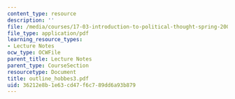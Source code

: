 ```yaml
---
content_type: resource
description: ''
file: /media/courses/17-03-introduction-to-political-thought-spring-2004/36212e8b1e63cd47f6c789dd6a93b879_outline_hobbes3.pdf
file_type: application/pdf
learning_resource_types:
- Lecture Notes
ocw_type: OCWFile
parent_title: Lecture Notes
parent_type: CourseSection
resourcetype: Document
title: outline_hobbes3.pdf
uid: 36212e8b-1e63-cd47-f6c7-89dd6a93b879
---
```

